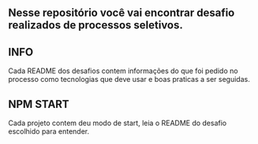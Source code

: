## Nesse repositório você vai encontrar desafio realizados de processos seletivos.

## INFO
Cada README dos desafios contem informações do que foi pedido no processo como tecnologias que deve usar e boas praticas a ser seguidas.

## NPM START
 Cada projeto contem deu modo de start, leia o README do desafio escolhido para entender.

 